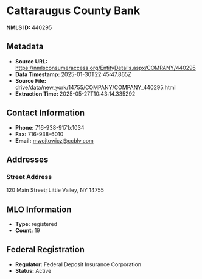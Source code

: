 # Cattaraugus County Bank

**NMLS ID:** 440295

## Metadata
- **Source URL:** https://nmlsconsumeraccess.org/EntityDetails.aspx/COMPANY/440295
- **Data Timestamp:** 2025-01-30T22:45:47.865Z
- **Source File:** drive/data/new_york/14755/COMPANY/COMPANY_440295.html
- **Extraction Time:** 2025-05-27T10:43:14.335292

## Contact Information
- **Phone:** 716-938-9171x1034
- **Fax:** 716-938-6010
- **Email:** mwojtowicz@ccblv.com

## Addresses
### Street Address
120 Main Street; Little Valley, NY 14755

## MLO Information
- **Type:** registered
- **Count:** 19

## Federal Registration
- **Regulator:** Federal Deposit Insurance Corporation
- **Status:** Active
